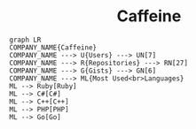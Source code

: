 <h1 align="center">Caffeine</h1>

```mermaid
graph LR
COMPANY_NAME{Caffeine}
COMPANY_NAME ---> U{Users} ---> UN[7]
COMPANY_NAME ---> R{Repositories} ---> RN[27]
COMPANY_NAME ---> G{Gists} ---> GN[6]
COMPANY_NAME ---> ML{Most Used<br>Languages}
ML --> Ruby[Ruby]
ML --> C#[C#]
ML --> C++[C++]
ML --> PHP[PHP]
ML --> Go[Go]
```
